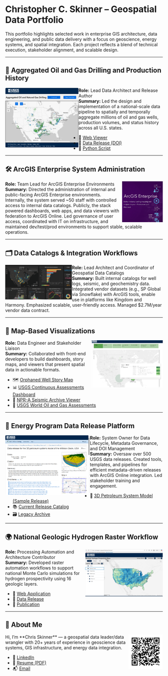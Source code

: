# Christopher C. Skinner – Geospatial Data Portfolio

This portfolio highlights selected work in enterprise GIS architecture, data engineering, and public data delivery with a focus on geoscience, energy systems, and spatial integration. Each project reflects a blend of technical execution, stakeholder alignment, and scalable design.

---

## 📍 Aggregated Oil and Gas Drilling and Production History 
<img src="/aggregated_OG_map.png" alt="Oil Gas Viewer" height="190" align="left"/>

**Role:** Lead Data Architect and Release Author  
**Summary:** Led the design and implementation of a national-scale data pipeline to spatially and temporally aggregate millions of oil and gas wells, production volumes, and status history across all U.S. states.  
- 🔗 [Web Viewer](https://certmapper.cr.usgs.gov/data/apps/oil_gas_cells/)  
- 📄 [Data Release (DOI)](https://doi.org/10.5066/P9UIR5HE)  
- 🐍 [Python Script](https://github.com/kingshorthair/resume/blob/main/production_aggregation.py)

---

## 🛠️ ArcGIS Enterprise System Administration  
<img src="/arcgis_base_deployment_purple.png" alt="Arc gis system admin" height="130" align="right"/>

**Role:** Team Lead for ArcGIS Enterprise Environments  
**Summary:** Directed the administration of internal and public-facing ArcGIS Enterprise environments. Internally, the system served ~50 staff with controlled access to internal data catalogs. Publicly, the stack powered dashboards, web apps, and data viewers with federation to ArcGIS Online. Led governance of user access, coordinated with IT on infrastructure, and maintained dev/test/prod environments to support stable, scalable operations. 

---

## 🗂️ Data Catalogs & Integration Workflows  
<img src="/sp_dashboard.png" alt="dashboard" height="110" align="left"/>

**Role:** Lead Architect and Coordinator of Geospatial Data Catalogs  
**Summary:** Built internal catalogs for well logs, seismic, and geochemistry data. Integrated vendor datasets (e.g., SP Global via Snowflake) with ArcGIS tools, enable use in platforms like Kingdom and Harmony. Emphasized scalable, user-friendly access. Managed $2.7M/year vendor data contract.

---

## 🧭 Map-Based Visualizations  
<img src="/noga_dashboard.png" alt="NOGA dashboard" height="150" align="right"/>

**Role:** Data Engineer and Stakeholder Liaison  
**Summary:** Collaborated with front-end developers to build dashboards, story maps, and viewers that present spatial data in actionable formats.  
- 🗺️ [Orphaned Well Story Map](https://certmapper.cr.usgs.gov/data/apps/orphanedwell_waterquality/)  
- 📊 [USGS Continuous Assessments Dashboard](https://certmapper.cr.usgs.gov/data/apps/noga-summary/)  
- 🧾 [NPR-A Seismic Archive Viewer](https://certmapper.cr.usgs.gov/data/apps/npra/)
- 📰 [USGS World Oil and Gas Assessments](https://certmapper.cr.usgs.gov/data/apps/world-energy/)

---

## 🔁 Energy Program Data Release Platform  
<img src="/williston_data_release.png" alt="Williston data release" height="190" align="left"/>

**Role:** System Owner for Data Lifecycle, Metadata Governance, and DOI Management  
**Summary:** Oversaw over 500 USGS data releases. Created tools, templates, and pipelines for efficient metadata-driven releases with ArcGIS Online integration. Led stakeholder training and engagement.  
- 📄 [3D Petroleum System Model (Sample Release)](https://doi.org/10.5066/P9N7O1OT)  
- 📚 [Current Release Catalog](https://www.sciencebase.gov/catalog/folder/59cab03de4b017cf314094df)  
- 🗃️ [Legacy Archive](https://www.sciencebase.gov/catalog/folder/601c5893d34e94a4b9fc2742)

---

## 🌍 National Geologic Hydrogen Raster Workflow  
<img src="/hydrogen_map.png" alt="Hydrogen application" height="150" align="right"/>

**Role:** Processing Automation and Architecture Contributor  
**Summary:** Developed raster automation workflows to support national Monte Carlo simulations for hydrogen prospectivity using 16 geologic layers.  
- 🔗 [Web Application](https://certmapper.cr.usgs.gov/data/apps/hydrogen/)  
- 📄 [Data Release](https://doi.org/10.5066/P13WCG5U)  
- 📰 [Publication](https://doi.org/10.3133/pp1900)

---

## 👋 About Me
<img src="/bit.ly_kingshorthair.png" alt="Oil Gas Viewer" height="110" align="right"/>
Hi, I’m **Chris Skinner** — a geospatial data leader/data wrangler with 20+ years of experience in geoscience data systems, GIS infrastructure, and energy data integration. 

- 🔗 [LinkedIn](https://www.linkedin.com/in/chriscskinner/)
- 📄 [Resume (PDF)](./resume.pdf)
- 📬 [Email](mailto:kingshorthair@gmail.com)
